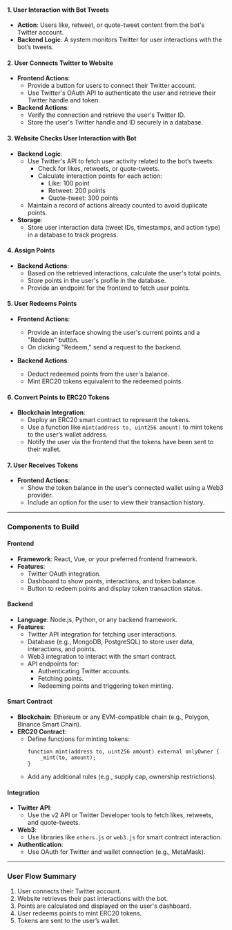 #### **1. User Interaction with Bot Tweets**

- **Action**: Users like, retweet, or quote-tweet content from the bot's Twitter account.
- **Backend Logic**: A system monitors Twitter for user interactions with the bot’s tweets.

#### **2. User Connects Twitter to Website**

- **Frontend Actions**:
  - Provide a button for users to connect their Twitter account.
  - Use Twitter's OAuth API to authenticate the user and retrieve their Twitter handle and token.
- **Backend Actions**:
  - Verify the connection and retrieve the user's Twitter ID.
  - Store the user's Twitter handle and ID securely in a database.

#### **3. Website Checks User Interaction with Bot**

- **Backend Logic**:
  - Use Twitter's API to fetch user activity related to the bot’s tweets:
    - Check for likes, retweets, or quote-tweets.
    - Calculate interaction points for each action:
      - Like: 100 point
      - Retweet: 200 points
      - Quote-tweet: 300 points
  - Maintain a record of actions already counted to avoid duplicate points.
- **Storage**:
  - Store user interaction data (tweet IDs, timestamps, and action type) in a database to track progress.

#### **4. Assign Points**

- **Backend Actions**:
  - Based on the retrieved interactions, calculate the user's total points.
  - Store points in the user's profile in the database.
  - Provide an endpoint for the frontend to fetch user points.

#### **5. User Redeems Points**

- **Frontend Actions**:

  - Provide an interface showing the user's current points and a "Redeem" button.
  - On clicking "Redeem," send a request to the backend.

- **Backend Actions**:
  - Deduct redeemed points from the user's balance.
  - Mint ERC20 tokens equivalent to the redeemed points.

#### **6. Convert Points to ERC20 Tokens**

- **Blockchain Integration**:
  - Deploy an ERC20 smart contract to represent the tokens.
  - Use a function like `mint(address to, uint256 amount)` to mint tokens to the user’s wallet address.
  - Notify the user via the frontend that the tokens have been sent to their wallet.

#### **7. User Receives Tokens**

- **Frontend Actions**:
  - Show the token balance in the user’s connected wallet using a Web3 provider.
  - Include an option for the user to view their transaction history.

---

### **Components to Build**

#### **Frontend**

- **Framework**: React, Vue, or your preferred frontend framework.
- **Features**:
  - Twitter OAuth integration.
  - Dashboard to show points, interactions, and token balance.
  - Button to redeem points and display token transaction status.

#### **Backend**

- **Language**: Node.js, Python, or any backend framework.
- **Features**:
  - Twitter API integration for fetching user interactions.
  - Database (e.g., MongoDB, PostgreSQL) to store user data, interactions, and points.
  - Web3 integration to interact with the smart contract.
  - API endpoints for:
    - Authenticating Twitter accounts.
    - Fetching points.
    - Redeeming points and triggering token minting.

#### **Smart Contract**

- **Blockchain**: Ethereum or any EVM-compatible chain (e.g., Polygon, Binance Smart Chain).
- **ERC20 Contract**:
  - Define functions for minting tokens:
    ```solidity
    function mint(address to, uint256 amount) external onlyOwner {
        _mint(to, amount);
    }
    ```
  - Add any additional rules (e.g., supply cap, ownership restrictions).

#### **Integration**

- **Twitter API**:
  - Use the v2 API or Twitter Developer tools to fetch likes, retweets, and quote-tweets.
- **Web3**:
  - Use libraries like `ethers.js` or `web3.js` for smart contract interaction.
- **Authentication**:
  - Use OAuth for Twitter and wallet connection (e.g., MetaMask).

---

### **User Flow Summary**

1. User connects their Twitter account.
2. Website retrieves their past interactions with the bot.
3. Points are calculated and displayed on the user's dashboard.
4. User redeems points to mint ERC20 tokens.
5. Tokens are sent to the user’s wallet.
